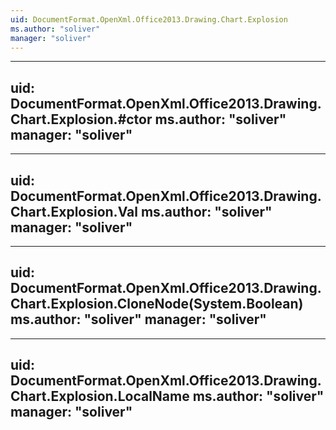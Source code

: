 ```yaml
---
uid: DocumentFormat.OpenXml.Office2013.Drawing.Chart.Explosion
ms.author: "soliver"
manager: "soliver"
---
```


---
uid: DocumentFormat.OpenXml.Office2013.Drawing.Chart.Explosion.#ctor
ms.author: "soliver"
manager: "soliver"
---

---
uid: DocumentFormat.OpenXml.Office2013.Drawing.Chart.Explosion.Val
ms.author: "soliver"
manager: "soliver"
---

---
uid: DocumentFormat.OpenXml.Office2013.Drawing.Chart.Explosion.CloneNode(System.Boolean)
ms.author: "soliver"
manager: "soliver"
---

---
uid: DocumentFormat.OpenXml.Office2013.Drawing.Chart.Explosion.LocalName
ms.author: "soliver"
manager: "soliver"
---
